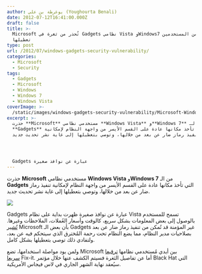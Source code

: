 ```yaml
---
author: يوغرطة بن علي (Youghourta Benali)
date: 2012-07-12T16:41:00.000Z
draft: false
title: >-
  Microsoft تُحذر من ثغرة في Gadgets نظامي Vista وWindows7 وتطلب من المستخدمين
  تعطيلها  
type: post
url: /2012/07/windows-gadgets-security-vulnerability/
categories:
  - Microsoft
  - Security
tags:
  - Gadgets
  - Microsoft
  - Windows
  - Windows 7
  - Windows Vista
coverImage: >-
  /static/images/windows-gadgets-security-vulnerability/Microsoft-Windows-7-Desktop-Gadgets.jpg
excerpt: >-
  حذرت **Microsoft** مستخدمي نظامي **Windows Vista** و**Windows 7** من الـ
  **Gadgets** التي تأخذ مكانها عادة على القسم الأيسر من واجهة النظام لإمكانية
  تنفيذ رماز ضار عن بعد من خلالها، وتوصي بتعطيلها إلى غاية نشر تحديث جديد.




  Gadgets عبارة عن نوافذ صغيرة
---
```

حذرت **Microsoft** مستخدمي نظامي **Windows Vista** و**Windows 7** من الـ **Gadgets** التي تأخذ مكانها عادة على القسم الأيسر من واجهة النظام لإمكانية تنفيذ رماز ضار عن بعد من خلالها، وتوصي بتعطيلها إلى غاية نشر تحديث جديد.

![](/static/images/windows-gadgets-security-vulnerability/Microsoft-Windows-7-Desktop-Gadgets.jpg)

Gadgets عبارة عن نوافذ صغيرة ظهرت بداية على نظام Vista تسمح للمستخدم بالوصول إلى بعض المعلومات بشكل سريع، كالوقت وأسعار العُملات، الملاحظات وغيرها. [تُشير](http://technet.microsoft.com/en-us/security/advisory/2719662) Microsoft بأن بعض الـ Gadgets غير المؤمنة قد تُمكن من تنفيذ رماز ضار عن بعد بصلاحيات مدير النظام، مما يضع النظام تحت رحمة المُخترق الذي سيتحكم فيه عن بعد، ولتفادي ذلك توصي بتعطيلها بشكل كامل.

ولمن يود مواصلة استخدامها، تضع Microsoft بين أيدي مُستخدمي نظامها [ترقيعا سريعا](http://support.microsoft.com/kb/2719662/en-US) Fix-it. أما عن تفاصيل الثغرة فسيتم الكشف عنها خلال مؤتمر Black Hat التي سيُعقد نهاية الشهر الجاري في لاس فيجاس الأمريكية.
